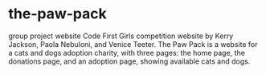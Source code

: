 # the-paw-pack
group project website
Code First Girls competition website by Kerry Jackson, Paola Nebuloni, and Venice Teeter. 
The Paw Pack is a website for a cats and dogs adoption charity, with three pages: the home page, the donations page, and an adoption page, showing available cats and dogs.
